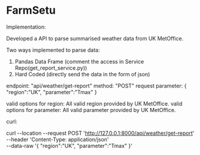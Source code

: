# FarmSetu

Implementation:

Developed a API to parse summarised weather data from UK MetOffice.

Two ways implemented to parse data:
1. Pandas Data Frame (comment the access in Service Repo(get_report_service.py))
2. Hard Coded (directly send the data in the form of json)

endpoint: "api/weather/get-report"
method: "POST"
request parameter: {
    "region":"UK",
    "parameter":"Tmax"
}

valid options for region: All valid region provided by UK MetOffice.
valid options for parameter: All valid parameter provided by UK MetOffice.



curl:

curl --location --request POST 'http://127.0.0.1:8000/api/weather/get-report' \
--header 'Content-Type: application/json' \
--data-raw '{
    "region":"UK",
    "parameter":"Tmax"
}'
